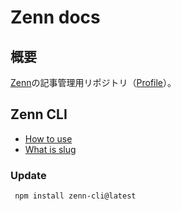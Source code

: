 # Zenn docs

## 概要

[Zenn](https://zenn.dev/)の記事管理用リポジトリ（[Profile](https://zenn.dev/nitiyoubi4)）。

## Zenn CLI

- [How to use](https://zenn.dev/zenn/articles/zenn-cli-guide)
- [What is slug](https://zenn.dev/zenn/articles/what-is-slug)

### Update

```bash
 npm install zenn-cli@latest
 ```
